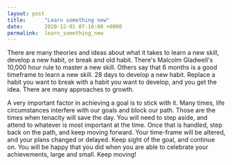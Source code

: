 ```yaml
---
layout: post
title:      "Learn something new"
date:       2020-12-01 07:16:08 +0000
permalink:  learn_something_new
---
```



There are many theories and ideas about what it takes to learn a new skill, develop a new habit, or break and old habit. There's Malcolm Gladwell's 10,000 hour rule to master a new skill.  Others say that 6 months is a good timeframe to learn a new skill. 28 days to develop a new habit. Replace a habit you want to break with a habit you want to develop, and you get the idea. There are many approaches to growth.

A very important factor in achieving a goal is to stick with it. Many times, life circumstances interfere with our goals and block our path. Those are the times when tenacity will save the day. You will need to step aside, and attend to whatever is most important at the time. Once that is handled, step back on the path, and keep moving forward. Your time-frame will be altered, and your plans changed or delayed. Keep sight of the goal, and continue on. You will be happy that you did when you are able to celebrate your achievements, large and small. Keep moving!
